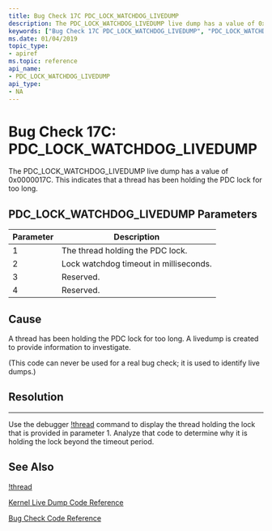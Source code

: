 ```yaml
---
title: Bug Check 17C PDC_LOCK_WATCHDOG_LIVEDUMP
description: The PDC_LOCK_WATCHDOG_LIVEDUMP live dump has a value of 0x0000017C. This indicates that a thread has been holding the PDC lock for too long.
keywords: ["Bug Check 17C PDC_LOCK_WATCHDOG_LIVEDUMP", "PDC_LOCK_WATCHDOG_LIVEDUMP"]
ms.date: 01/04/2019
topic_type:
- apiref
ms.topic: reference
api_name:
- PDC_LOCK_WATCHDOG_LIVEDUMP
api_type:
- NA
---
```


# Bug Check 17C: PDC\_LOCK\_WATCHDOG\_LIVEDUMP

The PDC\_LOCK\_WATCHDOG\_LIVEDUMP live dump has a value of 0x0000017C. This indicates that a thread has been holding the PDC lock for too long.

 ## PDC\_LOCK\_WATCHDOG\_LIVEDUMP Parameters

|Parameter|Description|
|--- |--- |
|1| The thread holding the PDC lock.|
|2| Lock watchdog timeout in milliseconds. |
|3| Reserved. |
|4| Reserved. |


## Cause
A thread has been holding the PDC lock for too long. A livedump is created to provide information to investigate. 

(This code can never be used for a real bug check; it is used to identify live dumps.)

## Resolution
-----

Use the debugger [!thread](-thread.md) command to display the thread holding the lock that is provided in parameter 1.  Analyze that code to determine why it is holding the lock beyond the timeout period.


## See Also

[\!thread](-thread.md)

[Kernel Live Dump Code Reference](bug-check-code-reference-live-dump.md)

[Bug Check Code Reference](bug-check-code-reference2.md)


 




